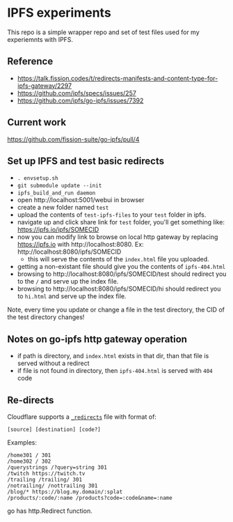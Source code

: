 # IPFS experiments

This repo is a simple wrapper repo and set of test files used for my experiemnts
with IPFS.

## Reference

- https://talk.fission.codes/t/redirects-manifests-and-content-type-for-ipfs-gateway/2297
- https://github.com/ipfs/specs/issues/257
- https://github.com/ipfs/go-ipfs/issues/7392

## Current work

https://github.com/fission-suite/go-ipfs/pull/4

## Set up IPFS and test basic redirects

- `. envsetup.sh`
- `git submodule update --init`
- `ipfs_build_and_run daemon`
- open http://localhost:5001/webui in browser
- create a new folder named `test`
- upload the contents of `test-ipfs-files` to your `test` folder in ipfs.
- navigate up and click share link for `test` folder, you'll get something like:
  https://ipfs.io/ipfs/SOMECID
- now you can modify link to browse on local http gateway by replacing
  https://ipfs.io with http://localhost:8080. Ex:
  http://localhost:8080/ipfs/SOMECID
  - this will serve the contents of the `index.html` file you uploaded.
- getting a non-existant file should give you the contents of `ipfs-404.html`
- browsing to http://localhost:8080/ipfs/SOMECID/test should redirect you to the
  `/` and serve up the index file.
- browsing to http://localhost:8080/ipfs/SOMECID/hi should redirect you to
  `hi.html` and serve up the index file.

Note, every time you update or change a file in the test directory, the CID of
the test directory changes!

## Notes on go-ipfs http gateway operation

- if path is directory, and `index.html` exists in that dir, than that file is
  served without a redirect
- if file is not found in directory, then `ipfs-404.html` is served with `404`
  code

## Re-directs

Cloudflare supports a
[`_redirects`](https://developers.cloudflare.com/pages/platform/redirects) file
with format of:

`[source] [destination] [code?]`

Examples:

```
/home301 / 301
/home302 / 302
/querystrings /?query=string 301
/twitch https://twitch.tv
/trailing /trailing/ 301
/notrailing/ /nottrailing 301
/blog/* https://blog.my.domain/:splat
/products/:code/:name /products?code=:code&name=:name
```

go has http.Redirect function.
